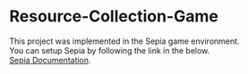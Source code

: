 # Resource-Collection-Game
This project was implemented in the Sepia game environment.<br/>
You can setup Sepia by following the link in the below.<br/>
[Sepia Documentation](http://engr.case.edu/ray_soumya/Sepia/html/setup.html).
